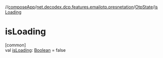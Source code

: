 //[composeApp](../../../index.md)/[net.decodex.dcp.features.emailotp.presnetation](../index.md)/[OtpState](index.md)/[isLoading](is-loading.md)

# isLoading

[common]\
val [isLoading](is-loading.md): [Boolean](https://kotlinlang.org/api/latest/jvm/stdlib/kotlin/-boolean/index.html) = false
